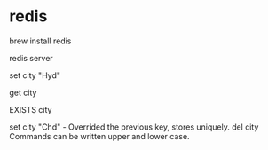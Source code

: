# redis

brew install redis

redis server

set city "Hyd"

get city

EXISTS city

set city  "Chd" - Overrided the previous key, stores uniquely.
del city  Commands can be written upper and lower case.
